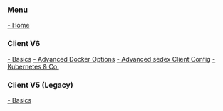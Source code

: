 <h3>Menu</h3>
<a href="/">- Home</a>
<br />
<h3>Client V6</h3>
<a href="/v6/index" class="{% if '/v6/index' == page.url %}active{% endif %}">- Basics</a>
<a href="/v6/advanced-docker-options">- Advanced Docker Options</a>
<a href="/v6/sedex-client-configuration-options">- Advanced sedex Client Config</a>
<a href="/v6/orchestration">- Kubernetes &amp; Co.</a>
<br />
<h3>Client V5 (Legacy)</h3>
<a href="/v5/index">- Basics</a>
